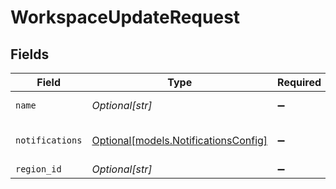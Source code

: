 # WorkspaceUpdateRequest


## Fields

| Field                                                                    | Type                                                                     | Required                                                                 | Description                                                              |
| ------------------------------------------------------------------------ | ------------------------------------------------------------------------ | ------------------------------------------------------------------------ | ------------------------------------------------------------------------ |
| `name`                                                                   | *Optional[str]*                                                          | :heavy_minus_sign:                                                       | Name of the workspace                                                    |
| `notifications`                                                          | [Optional[models.NotificationsConfig]](../models/notificationsconfig.md) | :heavy_minus_sign:                                                       | Configures workspace notifications.                                      |
| `region_id`                                                              | *Optional[str]*                                                          | :heavy_minus_sign:                                                       | N/A                                                                      |